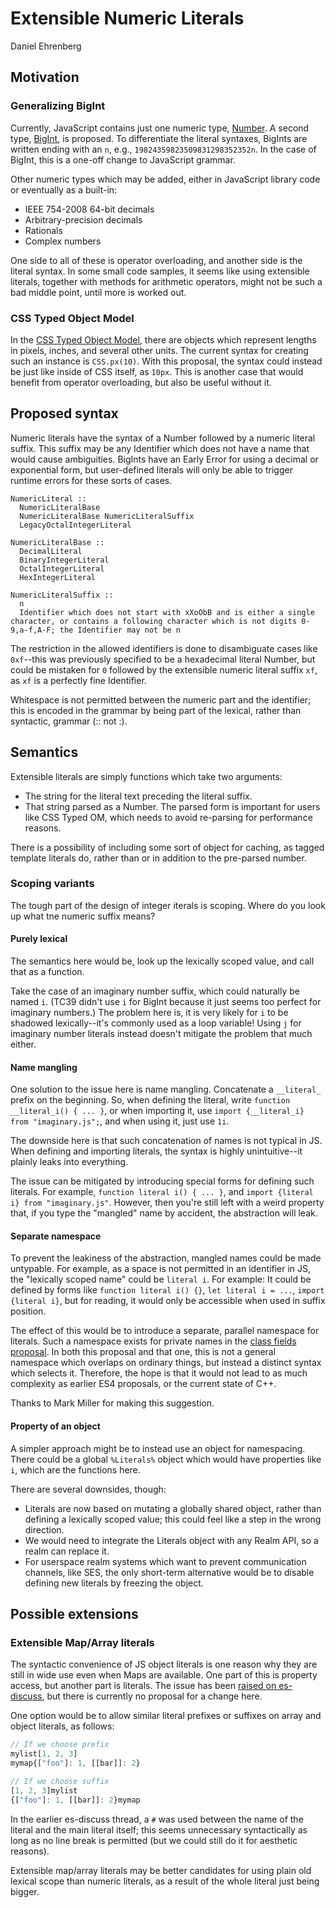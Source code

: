 # Extensible Numeric Literals

Daniel Ehrenberg

## Motivation

### Generalizing BigInt

Currently, JavaScript contains just one numeric type, [Number](https://developer.mozilla.org/en-US/docs/Web/JavaScript/Reference/Global_Objects/Number). A second type, [BigInt](https://github.com/tc39/proposal-bigint), is proposed. To differentiate the literal syntaxes, BigInts are written ending with an `n`, e.g., `19824359823509831298352352n`. In the case of BigInt, this is a one-off change to JavaScript grammar.

Other numeric types which may be added, either in JavaScript library code or eventually as a built-in:
- IEEE 754-2008 64-bit decimals
- Arbitrary-precision decimals
- Rationals
- Complex numbers

One side to all of these is operator overloading, and another side is the literal syntax. In some small code samples, it seems like using extensible literals, together with methods for arithmetic operators, might not be such a bad middle point, until more is worked out.

### CSS Typed Object Model

In the [CSS Typed Object Model](https://drafts.css-houdini.org/css-typed-om/#numeric-factory), there are objects which represent lengths in pixels, inches, and several other units. The current syntax for creating such an instance is `CSS.px(10)`. With this proposal, the syntax could instead be just like inside of CSS itself, as `10px`. This is another case that would benefit from operator overloading, but also be useful without it.

## Proposed syntax

Numeric literals have the syntax of a Number followed by a numeric literal suffix. This suffix may be any Identifier which does not have a name that would cause ambiguities. BigInts have an Early Error for using a decimal or exponential form, but user-defined literals will only be able to trigger runtime errors for these sorts of cases.

```
NumericLiteral ::
  NumericLiteralBase
  NumericLiteralBase NumericLiteralSuffix
  LegacyOctalIntegerLiteral

NumericLiteralBase ::
  DecimalLiteral
  BinaryIntegerLiteral
  OctalIntegerLiteral
  HexIntegerLiteral
  
NumericLiteralSuffix ::
  n
  Identifier which does not start with xXoObB and is either a single character, or contains a following character which is not digits 0-9,a-f,A-F; the Identifier may not be n
```

The restriction in the allowed identifiers is done to disambiguate cases like `0xf`--this was previously specified to be a hexadecimal literal Number, but could be mistaken for `0` followed by the extensible numeric literal suffix `xf`, as `xf` is a perfectly fine Identifier.

Whitespace is not permitted between the numeric part and the identifier; this is encoded in the grammar by being part of the lexical, rather than syntactic, grammar (:: not :).

## Semantics

Extensible literals are simply functions which take two arguments:
- The string for the literal text preceding the literal suffix.
- That string parsed as a Number. The parsed form is important for users like CSS Typed OM, which needs to avoid re-parsing for performance reasons.

There is a possibility of including some sort of object for caching, as tagged template literals do, rather than or in addition to the pre-parsed number.

### Scoping variants

The tough part of the design of integer iterals is scoping. Where do you look up what tne numeric suffix means?

#### Purely lexical

The semantics here would be, look up the lexically scoped value, and call that as a function.

Take the case of an imaginary number suffix, which could naturally be named `i`. (TC39 didn't use `i` for BigInt because it just seems too perfect for imaginary numbers.) The problem here is, it is very likely for `i` to be shadowed lexically--it's commonly used as a loop variable! Using `j` for imaginary number literals instead doesn't mitigate the problem that much either.

#### Name mangling

One solution to the issue here is name mangling. Concatenate a `__literal_` prefix on the beginning. So, when defining the literal, write `function __literal_i() { ... }`, or when importing it, use `import {__literal_i} from "imaginary.js";`, and when using it, just use `1i`.

The downside here is that such concatenation of names is not typical in JS. When defining and importing literals, the syntax is highly unintuitive--it plainly leaks into everything.

The issue can be mitigated by introducing special forms for defining such literals. For example, `function literal i() { ... }`, and `import {literal i} from "imaginary.js"`. However, then you're still left with a weird property that, if you type the "mangled" name by accident, the abstraction will leak.

#### Separate namespace

To prevent the leakiness of the abstraction, mangled names could be made untypable. For example, as a space is not permitted in an identifier in JS, the "lexically scoped name" could be `literal i`. For example: It could be defined by forms like `function literal i() {}`, `let literal i = ...`, `import {literal i}`, but for reading, it would only be accessible when used in suffix position.

The effect of this would be to introduce a separate, parallel namespace for literals. Such a namespace exists for private names in the [class fields proposal](https://github.com/tc39/proposal-class-fields). In both this proposal and that one, this is not a general namespace which overlaps on ordinary things, but instead a distinct syntax which selects it. Therefore, the hope is that it would not lead to as much complexity as earlier ES4 proposals, or the current state of C++.

Thanks to Mark Miller for making this suggestion.

#### Property of an object

A simpler approach might be to instead use an object for namespacing. There could be a global `%Literals%` object which would have properties like `i`, which are the functions here.

There are several downsides, though:
- Literals are now based on mutating a globally shared object, rather than defining a lexically scoped value; this could feel like a step in the wrong direction.
- We would need to integrate the Literals object with any Realm API, so a realm can replace it.
- For userspace realm systems which want to prevent communication channels, like SES, the only short-term alternative would be to disable defining new literals by freezing the object.

## Possible extensions

### Extensible Map/Array literals

The syntactic convenience of JS object literals is one reason why they are still in wide use even when Maps are available. One part of this is property access, but another part is literals. The issue has been [raised on es-discuss](https://esdiscuss.org/topic/map-literal), but there is currently no proposal for a change here.

One option would be to allow similar literal prefixes or suffixes on array and object literals, as follows:

```js
// If we choose prefix
mylist[1, 2, 3]
mymap{["foo"]: 1, [[bar]]: 2}

// If we choose suffix
[1, 2, 3]mylist
{["foo"]: 1, [[bar]]: 2}mymap
```

In the earlier es-discuss thread, a `#` was used between the name of the literal and the main literal itself; this seems unnecessary syntactically as long as no line break is permitted (but we could still do it for aesthetic reasons).

Extensible map/array literals may be better candidates for using plain old lexical scope than numeric literals, as a result of the whole literal just being bigger.
